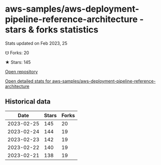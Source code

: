 # aws-samples/aws-deployment-pipeline-reference-architecture - stars & forks statistics

Stats updated on Feb 2023, 25

☋ Forks: 20

★ Stars: 145

[Open repository](https://github.com/aws-samples/aws-deployment-pipeline-reference-architecture)

[Open detailed stats for aws-samples/aws-deployment-pipeline-reference-architecture](https://reviewgithub.com/rep/aws-samples/aws-deployment-pipeline-reference-architecture)

## Historical data
| Date | Stars | Forks |
|------|-------|-------|
| 2023-02-25 | 145 | 20 | 
| 2023-02-24 | 144 | 19 | 
| 2023-02-23 | 142 | 19 | 
| 2023-02-22 | 140 | 19 | 
| 2023-02-21 | 138 | 19 | 

